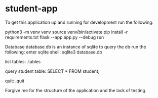 # student-app

To get this application up and running for development run the following:

python3 -m venv venv
source venv/bin/activate
pip install -r requirements.txt
flask --app app.py --debug run


Database
database.db is an instance of sqlite to query the db run the following:
enter sqlite shell:
sqlite3 database.db

list tables:
.tables

query student table:
SELECT * FROM student;

quit:
.quit


Forgive me for the structure of the application and the lack of testing.